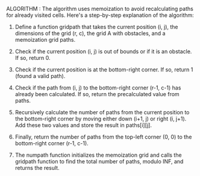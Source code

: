 ALGORITHM :
The algorithm uses memoization to avoid recalculating paths for already visited cells. Here's a step-by-step explanation of the algorithm:

1. Define a function gridpath that takes the current position (i, j), the dimensions of the grid (r, c), the grid A with obstacles, and a memoization grid paths.

2. Check if the current position (i, j) is out of bounds or if it is an obstacle. If so, return 0.

3. Check if the current position is at the bottom-right corner. If so, return 1 (found a valid path).

4. Check if the path from (i, j) to the bottom-right corner (r-1, c-1) has already been calculated. If so, return the precalculated value from paths.

5. Recursively calculate the number of paths from the current position to the bottom-right corner by moving either down (i+1, j) or right (i, j+1). Add these two values and store the result in paths[i][j].

6. Finally, return the number of paths from the top-left corner (0, 0) to the bottom-right corner (r-1, c-1).

7. The numpath function initializes the memoization grid and calls the gridpath function to find the total number of paths, modulo INF, and returns the result.
